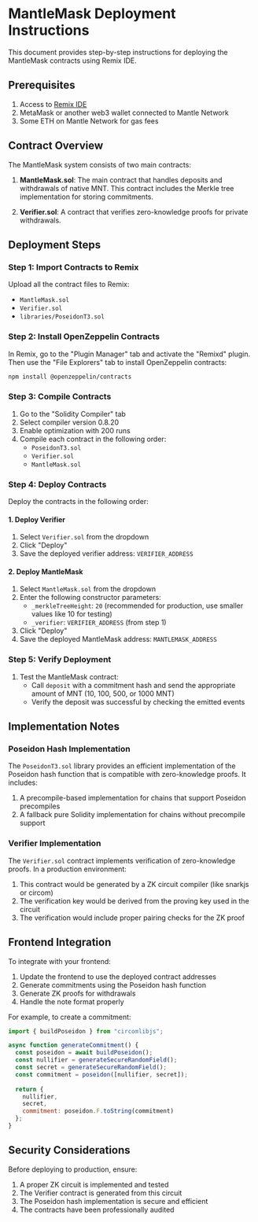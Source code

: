 # MantleMask Deployment Instructions

This document provides step-by-step instructions for deploying the MantleMask contracts using Remix IDE.

## Prerequisites

1. Access to [Remix IDE](https://remix.ethereum.org/)
2. MetaMask or another web3 wallet connected to Mantle Network
3. Some ETH on Mantle Network for gas fees

## Contract Overview

The MantleMask system consists of two main contracts:

1. **MantleMask.sol**: The main contract that handles deposits and withdrawals of native MNT. This contract includes the Merkle tree implementation for storing commitments.

2. **Verifier.sol**: A contract that verifies zero-knowledge proofs for private withdrawals.

## Deployment Steps

### Step 1: Import Contracts to Remix

Upload all the contract files to Remix:
- `MantleMask.sol`
- `Verifier.sol`
- `libraries/PoseidonT3.sol`

### Step 2: Install OpenZeppelin Contracts

In Remix, go to the "Plugin Manager" tab and activate the "Remixd" plugin. Then use the "File Explorers" tab to install OpenZeppelin contracts:

```bash
npm install @openzeppelin/contracts
```

### Step 3: Compile Contracts

1. Go to the "Solidity Compiler" tab
2. Select compiler version 0.8.20
3. Enable optimization with 200 runs
4. Compile each contract in the following order:
   - `PoseidonT3.sol`
   - `Verifier.sol`
   - `MantleMask.sol`

### Step 4: Deploy Contracts

Deploy the contracts in the following order:

#### 1. Deploy Verifier

1. Select `Verifier.sol` from the dropdown
2. Click "Deploy"
3. Save the deployed verifier address: `VERIFIER_ADDRESS`

#### 2. Deploy MantleMask

1. Select `MantleMask.sol` from the dropdown
2. Enter the following constructor parameters:
   - `_merkleTreeHeight`: `20` (recommended for production, use smaller values like 10 for testing)
   - `_verifier`: `VERIFIER_ADDRESS` (from step 1)
3. Click "Deploy"
4. Save the deployed MantleMask address: `MANTLEMASK_ADDRESS`

### Step 5: Verify Deployment

1. Test the MantleMask contract:
   - Call `deposit` with a commitment hash and send the appropriate amount of MNT (10, 100, 500, or 1000 MNT)
   - Verify the deposit was successful by checking the emitted events

## Implementation Notes

### Poseidon Hash Implementation

The `PoseidonT3.sol` library provides an efficient implementation of the Poseidon hash function that is compatible with zero-knowledge proofs. It includes:

1. A precompile-based implementation for chains that support Poseidon precompiles
2. A fallback pure Solidity implementation for chains without precompile support

### Verifier Implementation

The `Verifier.sol` contract implements verification of zero-knowledge proofs. In a production environment:

1. This contract would be generated by a ZK circuit compiler (like snarkjs or circom)
2. The verification key would be derived from the proving key used in the circuit
3. The verification would include proper pairing checks for the ZK proof

## Frontend Integration

To integrate with your frontend:

1. Update the frontend to use the deployed contract addresses
2. Generate commitments using the Poseidon hash function
3. Generate ZK proofs for withdrawals
4. Handle the note format properly

For example, to create a commitment:
```javascript
import { buildPoseidon } from "circomlibjs";

async function generateCommitment() {
  const poseidon = await buildPoseidon();
  const nullifier = generateSecureRandomField();
  const secret = generateSecureRandomField();
  const commitment = poseidon([nullifier, secret]);
  
  return {
    nullifier,
    secret,
    commitment: poseidon.F.toString(commitment)
  };
}
```

## Security Considerations

Before deploying to production, ensure:

1. A proper ZK circuit is implemented and tested
2. The Verifier contract is generated from this circuit
3. The Poseidon hash implementation is secure and efficient
4. The contracts have been professionally audited 